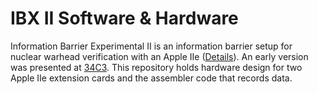 # IBX II Software & Hardware

Information Barrier Experimental II is an information barrier setup for nuclear warhead verification with an Apple IIe ([Details](http://www.vintageverification.org)). An early version was presented at [34C3](https://media.ccc.de/v/34c3-8994-vintage_computing_for_trusted_radiation_measurements_and_a_world_free_of_nuclear_weapons). This repository holds hardware design for two Apple IIe extension cards and the assembler code that records data.
